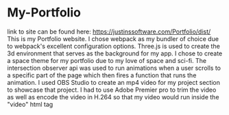 # My-Portfolio
link to site can be found here: https://justinssoftware.com/Portfolio/dist/
This is my Portfolio website. I chose webpack as my bundler of choice due to webpack's excellent configuration options.
Three.js is used to create the 3d environment that serves as the background for my app. I chose to create a space theme for my portfolio due to my love of space and sci-fi.
The intersection observer api was used to run animations when a user scrolls to a specific part of the page which then fires a function that runs the animation.
I used OBS Studio to create an mp4 video for my project section to showcase that project. I had to use Adobe Premier pro to trim the video as well as encode the video in H.264
so that my video would run inside the "video" html tag
